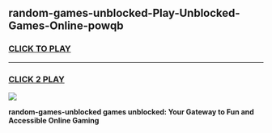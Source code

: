 
## random-games-unblocked-Play-Unblocked-Games-Online-powqb
<h3>
<a href="https://premium76.site?title=random-games-unblocked&ref=25A">CLICK TO PLAY</a></h3>
<hr>

<h3>
<a href="https://premium76.site?title=random-games-unblocked&ref=25A">CLICK 2 PLAY</a>
  
</h3>

<a href="https://premium76.site?title=random-games-unblocked&ref=25A"><img src="https://clearcache.store/games.png"></a>


**random-games-unblocked games unblocked: Your Gateway to Fun and Accessible Online Gaming**
